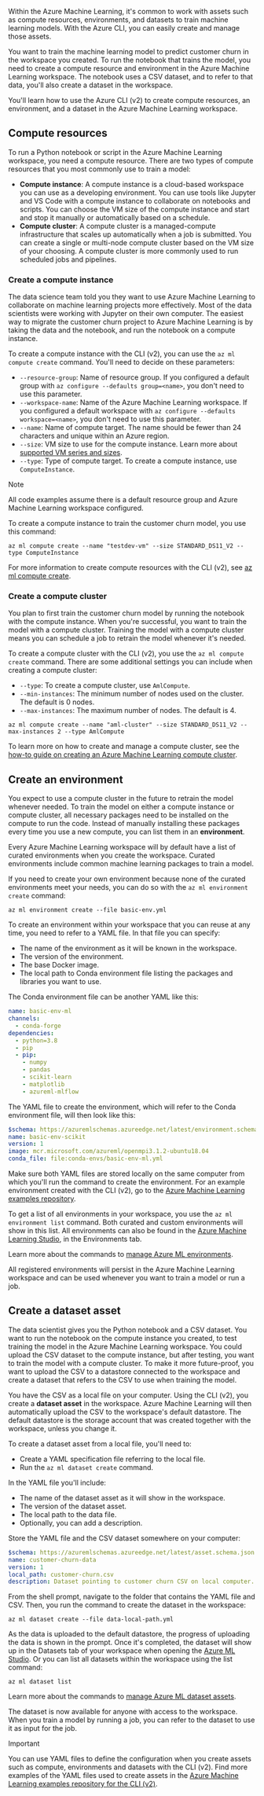 Within the Azure Machine Learning, it's common to work with assets such as compute resources, environments, and datasets to train machine learning models. With the Azure CLI, you can easily create and manage those assets.

You want to train the machine learning model to predict customer churn in the workspace you created. To run the notebook that trains the model, you need to create a compute resource and environment in the Azure Machine Learning workspace. The notebook uses a CSV dataset, and to refer to that data, you'll also create a dataset in the workspace.

You'll learn how to use the Azure CLI (v2) to create compute resources, an environment, and a dataset in the Azure Machine Learning workspace.

## Compute resources

To run a Python notebook or script in the Azure Machine Learning workspace, you need a compute resource. There are two types of compute resources that you most commonly use to train a model:

- **Compute instance**: A compute instance is a cloud-based workspace you can use as a developing environment. You can use tools like Jupyter and VS Code with a compute instance to collaborate on notebooks and scripts. You can choose the VM size of the compute instance and start and stop it manually or automatically based on a schedule.
- **Compute cluster**: A compute cluster is a managed-compute infrastructure that scales up automatically when a job is submitted. You can create a single or multi-node compute cluster based on the VM size of your choosing. A compute cluster is more commonly used to run scheduled jobs and pipelines.

### Create a compute instance

The data science team told you they want to use Azure Machine Learning to collaborate on machine learning projects more effectively. Most of the data scientists were working with Jupyter on their own computer. The easiest way to migrate the customer churn project to Azure Machine Learning is by taking the data and the notebook, and run the notebook on a compute instance.

To create a compute instance with the CLI (v2), you can use the `az ml compute create` command. You'll need to decide on these parameters:

- `--resource-group`: Name of resource group. If you configured a default group with `az configure --defaults group=<name>`, you don't need to use this parameter.
- `--workspace-name`: Name of the Azure Machine Learning workspace. If you configured a default workspace with `az configure --defaults workspace=<name>`, you don't need to use this parameter.
- `--name`: Name of compute target. The name should be fewer than 24 characters and unique within an Azure region.
- `--size`: VM size to use for the compute instance. Learn more about [supported VM series and sizes](/azure/machine-learning/concept-compute-target).
- `--type`: Type of compute target. To create a compute instance, use `ComputeInstance`.

> [!Note]
> All code examples assume there is a default resource group and Azure Machine Learning workspace configured.

To create a compute instance to train the customer churn model, you use this command:

```azurecli
az ml compute create --name "testdev-vm" --size STANDARD_DS11_V2 --type ComputeInstance
```

For more information to create compute resources with the CLI (v2), see [az ml compute create](/cli/azure/ml/compute).

### Create a compute cluster

You plan to first train the customer churn model by running the notebook with the compute instance. When you're successful, you want to train the model with a compute cluster. Training the model with a compute cluster means you can schedule a job to retrain the model whenever it's needed.

To create a compute cluster with the CLI (v2), you use the `az ml compute create` command. There are some additional settings you can include when creating a compute cluster:

- `--type`: To create a compute cluster, use `AmlCompute`.
- `--min-instances`: The minimum number of nodes used on the cluster. The default is 0 nodes.
- `--max-instances`: The maximum number of nodes. The default is 4.

```azurecli
az ml compute create --name "aml-cluster" --size STANDARD_DS11_V2 --max-instances 2 --type AmlCompute
```

To learn more on how to create and manage a compute cluster, see the [how-to guide on creating an Azure Machine Learning compute cluster](/azure/machine-learning/how-to-create-attach-compute-cluster?tabs=python).

## Create an environment

You expect to use a compute cluster in the future to retrain the model whenever needed. To train the model on either a compute instance or compute cluster, all necessary packages need to be installed on the compute to run the code. Instead of manually installing these packages every time you use a new compute, you can list them in an **environment**.

Every Azure Machine Learning workspace will by default have a list of curated environments when you create the workspace. Curated environments include common machine learning packages to train a model.

If you need to create your own environment because none of the curated environments meet your needs, you can do so with the `az ml environment create` command:

```azurecli
az ml environment create --file basic-env.yml
```

To create an environment within your workspace that you can reuse at any time, you need to refer to a YAML file. In that file you can specify:

- The name of the environment as it will be known in the workspace.
- The version of the environment.
- The base Docker image.
- The local path to Conda environment file listing the packages and libraries you want to use.

The Conda environment file can be another YAML like this:

```yml
name: basic-env-ml
channels:
  - conda-forge
dependencies:
  - python=3.8
  - pip
  - pip:
    - numpy
    - pandas
    - scikit-learn
    - matplotlib
    - azureml-mlflow
```

The YAML file to create the environment, which will refer to the Conda environment file, will then look like this:

```yml
$schema: https://azuremlschemas.azureedge.net/latest/environment.schema.json
name: basic-env-scikit
version: 1
image: mcr.microsoft.com/azureml/openmpi3.1.2-ubuntu18.04
conda_file: file:conda-envs/basic-env-ml.yml
```

Make sure both YAML files are stored locally on the same computer from which you'll run the command to create the environment. For an example environment created with the CLI (v2), go to the [Azure Machine Learning examples repository](https://github.com/Azure/azureml-examples/tree/main/cli/assets/environment).

To get a list of all environments in your workspace, you use the `az ml environment list` command. Both curated and custom environments will show in this list. All environments can also be found in the [Azure Machine Learning Studio](https://ml.azure.com), in the Environments tab.

Learn more about the commands to [manage Azure ML environments](/cli/azure/ml/environment).

All registered environments will persist in the Azure Machine Learning workspace and can be used whenever you want to train a model or run a job.

## Create a dataset asset

The data scientist gives you the Python notebook and a CSV dataset. You want to run the notebook on the compute instance you created, to test training the model in the Azure Machine Learning workspace. You could upload the CSV dataset to the compute instance, but after testing, you want to train the model with a compute cluster. To make it more future-proof, you want to upload the CSV to a datastore connected to the workspace and create a dataset that refers to the CSV to use when training the model.

You have the CSV as a local file on your computer. Using the CLI (v2), you create a **dataset asset** in the workspace. Azure Machine Learning will then automatically upload the CSV to the workspace's default datastore. The default datastore is the storage account that was created together with the workspace, unless you change it.

To create a dataset asset from a local file, you'll need to:

- Create a YAML specification file referring to the local file.
- Run the `az ml dataset create` command.

In the YAML file you'll include:

- The name of the dataset asset as it will show in the workspace.
- The version of the dataset asset.
- The local path to the data file.
- Optionally, you can add a description.

Store the YAML file and the CSV dataset somewhere on your computer:

```yml
$schema: https://azuremlschemas.azureedge.net/latest/asset.schema.json
name: customer-churn-data
version: 1
local_path: customer-churn.csv
description: Dataset pointing to customer churn CSV on local computer. Data will be uploaded to default datastore.
```

From the shell prompt, navigate to the folder that contains the YAML file and CSV. Then, you run the command to create the dataset in the workspace:

```azurecli
az ml dataset create --file data-local-path.yml
```

As the data is uploaded to the default datastore, the progress of uploading the data is shown in the prompt. Once it's completed, the dataset will show up in the Datasets tab of your workspace when opening the [Azure ML Studio](https://ml.azure.com). Or you can list all datasets within the workspace using the list command:

```azurecli
az ml dataset list
```

Learn more about the commands to [manage Azure ML dataset assets](/cli/azure/ml(v1)/dataset?view=azure-cli-latest).

The dataset is now available for anyone with access to the workspace. When you train a model by running a job, you can refer to the dataset to use it as input for the job.

> [!Important]
> You can use YAML files to define the configuration when you create assets such as compute, environments and datasets with the CLI (v2). Find more examples of the YAML files used to create assets in the [Azure Machine Learning examples repository for the CLI (v2)](https://github.com/Azure/azureml-examples/tree/main/cli).
